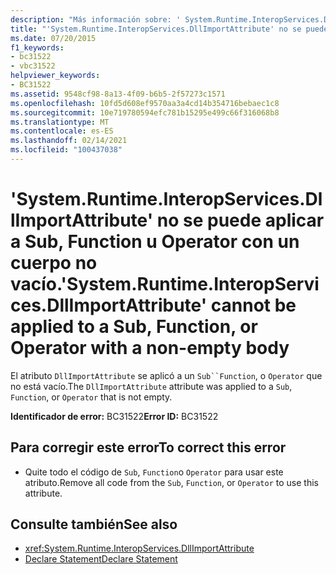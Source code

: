 ```yaml
---
description: "Más información sobre: ' System.Runtime.InteropServices.DllImportAttribute ' no se puede aplicar a sub, function u Operator con un cuerpo no vacío"
title: "'System.Runtime.InteropServices.DllImportAttribute' no se puede aplicar a Sub, Function u Operator con un cuerpo no vacío."
ms.date: 07/20/2015
f1_keywords:
- bc31522
- vbc31522
helpviewer_keywords:
- BC31522
ms.assetid: 9548cf98-8a13-4f09-b6b5-2f57273c1571
ms.openlocfilehash: 10fd5d608ef9570aa3a4cd14b354716bebaec1c8
ms.sourcegitcommit: 10e719780594efc781b15295e499c66f316068b8
ms.translationtype: MT
ms.contentlocale: es-ES
ms.lasthandoff: 02/14/2021
ms.locfileid: "100437038"
---
```

# <a name="systemruntimeinteropservicesdllimportattribute-cannot-be-applied-to-a-sub-function-or-operator-with-a-non-empty-body"></a><span data-ttu-id="4089b-103">'System.Runtime.InteropServices.DllImportAttribute' no se puede aplicar a Sub, Function u Operator con un cuerpo no vacío.</span><span class="sxs-lookup"><span data-stu-id="4089b-103">'System.Runtime.InteropServices.DllImportAttribute' cannot be applied to a Sub, Function, or Operator with a non-empty body</span></span>

<span data-ttu-id="4089b-104">El atributo `DllImportAttribute` se aplicó a un `Sub``Function`, o `Operator` que no está vacío.</span><span class="sxs-lookup"><span data-stu-id="4089b-104">The `DllImportAttribute` attribute was applied to a `Sub`, `Function`, or `Operator` that is not empty.</span></span>  
  
 <span data-ttu-id="4089b-105">**Identificador de error:** BC31522</span><span class="sxs-lookup"><span data-stu-id="4089b-105">**Error ID:** BC31522</span></span>  
  
## <a name="to-correct-this-error"></a><span data-ttu-id="4089b-106">Para corregir este error</span><span class="sxs-lookup"><span data-stu-id="4089b-106">To correct this error</span></span>  
  
- <span data-ttu-id="4089b-107">Quite todo el código de `Sub`, `Function`o `Operator` para usar este atributo.</span><span class="sxs-lookup"><span data-stu-id="4089b-107">Remove all code from the `Sub`, `Function`, or `Operator` to use this attribute.</span></span>  
  
## <a name="see-also"></a><span data-ttu-id="4089b-108">Consulte también</span><span class="sxs-lookup"><span data-stu-id="4089b-108">See also</span></span>

- <xref:System.Runtime.InteropServices.DllImportAttribute>
- [<span data-ttu-id="4089b-109">Declare Statement</span><span class="sxs-lookup"><span data-stu-id="4089b-109">Declare Statement</span></span>](../language-reference/statements/declare-statement.md)
